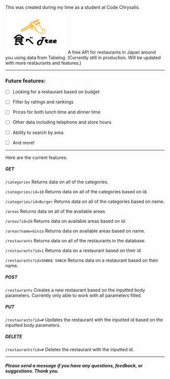 This was created during my time as a student at Code Chrysalis.

![banner](/logo.png)
A free API for restaurants in Japan around you using data from Tabelog.
(Currently still in production. Will be updated with more restaurants and features.)

<hr>

### Future features:

- [ ] Looking for a restaurant based on budget

- [ ] Filter by ratings and rankings

- [ ] Prices for both lunch time and dinner time

- [ ] Other data including telephone and store hours

- [ ] Ability to search by area

- [ ] And more!

<hr>
Here are the current features:

##### GET
```/categories```
Returns data on all of the categories.

```/categories/id=10```
Returns data on all of the categories based on id.

```/categories/id=Burger```
Returns data on all of the categories based on name.

```/areas```
Returns data on all of the available areas.

```/areas?id=20```
Returns data on available areas based on id.

```/areas?name=Ginza```
Returns data on available areas based on name.

```/restaurants```
Returns data on all of the restaurants in the database.

```/restaurants?id=1```
Returns data on a restaurant based on their id.

```/restaurants?id=SHAKE SHACK```
Returns data on a restaurant based on their name.

##### POST 
```/restaurants```
Creates a new restaurant based on the inputted body parameters.
Currently only able to work with all parameters filled.

##### PUT
```/restaurants?id=#```
Updates the restaurant with the inputted id based on the inputted body parameters.

##### DELETE
```/restaurants?id=#```
Deletes the restaurant with the inputted id.

<hr>

##### Please send a message if you have any questions, feedback, or suggestions. Thank you.
